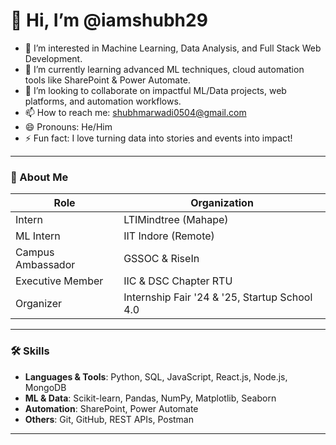 # 👋 Hi, I’m @iamshubh29

- 👀 I’m interested in Machine Learning, Data Analysis, and Full Stack Web Development.
- 🌱 I’m currently learning advanced ML techniques, cloud automation tools like SharePoint & Power Automate.
- 💞️ I’m looking to collaborate on impactful ML/Data projects, web platforms, and automation workflows.
- 📫 How to reach me:  shubhmarwadi0504@gmail.com
- 😄 Pronouns: He/Him
- ⚡ Fun fact: I love turning data into stories and events into impact!

---

### 🧠 About Me

| Role | Organization |
|------|--------------|
| Intern | LTIMindtree (Mahape) |
| ML Intern | IIT Indore (Remote) |
| Campus Ambassador | GSSOC & RiseIn |
| Executive Member | IIC & DSC Chapter RTU |
| Organizer | Internship Fair '24 & '25, Startup School 4.0 |

---

### 🛠️ Skills

- **Languages & Tools**: Python, SQL, JavaScript, React.js, Node.js, MongoDB
- **ML & Data**: Scikit-learn, Pandas, NumPy, Matplotlib, Seaborn
- **Automation**: SharePoint, Power Automate
- **Others**: Git, GitHub, REST APIs, Postman

---




<!---
iamshubh29/iamshubh29 is a ✨ special ✨ repository because its `README.md` (this file) appears on your GitHub profile.
You can click the Preview link to take a look at your changes.
--->
